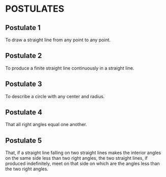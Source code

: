 # POSTULATES

## Postulate 1

To draw a straight line from any point to any point.

## Postulate 2

To produce a finite straight line continuously in a straight line.

## Postulate 3

To describe a circle with any center and radius.

## Postulate 4

That all right angles equal one another.

## Postulate 5

That, if a straight line falling on two straight lines makes the interior angles on the same side less than two right angles, the two straight lines, if produced indefinitely, meet on that side on which are the angles less than the two right angles.